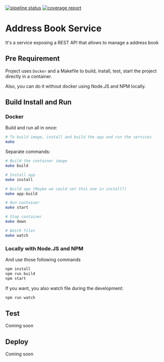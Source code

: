 [![pipeline status](https://gitlab.com/vschoener/addressbook/badges/master/pipeline.svg)](https://gitlab.com/vschoener/addressbook/commits/master) [![coverage report](https://gitlab.com/vschoener/addressbook/badges/master/coverage.svg)](https://gitlab.com/vschoener/addressbook/commits/master)

# Address Book Service

It's a service exposing a REST API that allows to manage a address book

## Pre Requirement

Project uses `Docker` and a Makefile to build, install, test, start the project directly in a container.

Also, you can do it without docker using Node.JS and NPM locally.


## Build Install and Run

### Docker

Build and run all in once:
```bash
# To build image, install and build the app and run the services
make 
```

Separate commands:
```bash
# Build the container image
make build

# Install app
make install

# Build app (Maybe we could set this one in install?)
make app-build

# Run container
make start

# Stop container
make down

# Watch files
make watch
```

### Locally with Node.JS and NPM
And use those following commands
```bash
npm install
npm run build
npm start
```

If you want, you also watch file during the development:
```bash
npm run watch
```

## Test

Coming soon

## Deploy

Coming soon

